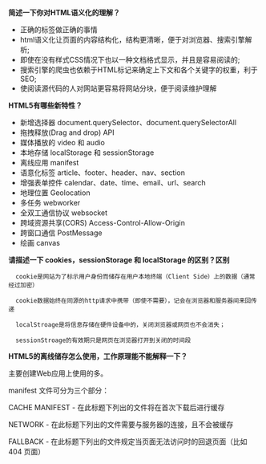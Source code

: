 
**简述一下你对HTML语义化的理解？**

- 正确的标签做正确的事情
- html语义化让页面的内容结构化，结构更清晰，便于对浏览器、搜索引擎解析;
- 即使在没有样式CSS情况下也以一种文档格式显示，并且是容易阅读的;
- 搜索引擎的爬虫也依赖于HTML标记来确定上下文和各个关键字的权重，利于SEO;
- 使阅读源代码的人对网站更容易将网站分块，便于阅读维护理解

**HTML5有哪些新特性？**

- 新增选择器 document.querySelector、document.querySelectorAll
- 拖拽释放(Drag and drop) API
- 媒体播放的 video 和 audio
- 本地存储 localStorage 和 sessionStorage
- 离线应用 manifest
- 语意化标签 article、footer、header、nav、section
- 增强表单控件 calendar、date、time、email、url、search
- 地理位置 Geolocation
- 多任务 webworker
- 全双工通信协议 websocket
- 跨域资源共享(CORS) Access-Control-Allow-Origin
- 跨窗口通信 PostMessage
- 绘画 canvas


**请描述一下 cookies，sessionStorage 和 localStorage 的区别？区别**

      cookie是网站为了标示用户身份而储存在用户本地终端（Client Side）上的数据（通常经过加密）

      cookie数据始终在同源的http请求中携带（即使不需要），记会在浏览器和服务器间来回传递

      localStroage是将信息存储在硬件设备中的，关闭浏览器或网页也不会消失；

      sessionStroage的有效期只是网页在浏览器打开到关闭的时间段

**HTML5的离线储存怎么使用，工作原理能不能解释一下？**

主要创建Web应用上使用的多。

manifest 文件可分为三个部分：

CACHE MANIFEST - 在此标题下列出的文件将在首次下载后进行缓存

NETWORK - 在此标题下列出的文件需要与服务器的连接，且不会被缓存

FALLBACK - 在此标题下列出的文件规定当页面无法访问时的回退页面（比如 404 页面）
